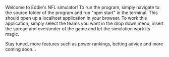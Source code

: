 Welcome to Eddie's NFL simulator!
To run the program, simply navigate to the source folder of the program and run "npm start" in the terminal.
This should open up a localhost application in your browser. To work this application, simply select the teams you
want in the drop down menu, insert the spread and over/under of the game and let the simulation work its magic. 

Stay tuned, more features such as power rankings, betting advice and more coming soon...
